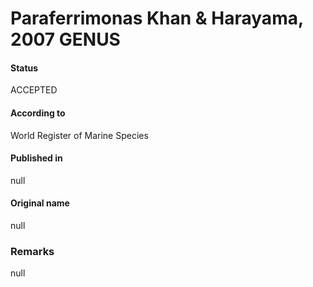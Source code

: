 # Paraferrimonas Khan & Harayama, 2007 GENUS

#### Status
ACCEPTED

#### According to
World Register of Marine Species

#### Published in
null

#### Original name
null

### Remarks
null
